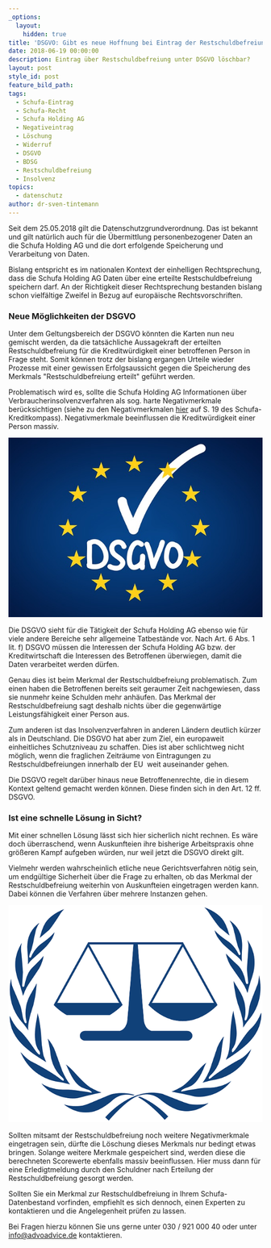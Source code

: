 ```yaml
---
_options:
  layout:
    hidden: true
title: 'DSGVO: Gibt es neue Hoffnung bei Eintrag der Restschuldbefreiung?'
date: 2018-06-19 00:00:00
description: Eintrag über Restschuldbefreiung unter DSGVO löschbar?
layout: post
style_id: post
feature_bild_path:
tags:
  - Schufa-Eintrag
  - Schufa-Recht
  - Schufa Holding AG
  - Negativeintrag
  - Löschung
  - Widerruf
  - DSGVO
  - BDSG
  - Restschuldbefreiung
  - Insolvenz
topics:
  - datenschutz
author: dr-sven-tintemann
---
```


Seit dem 25.05.2018 gilt die Datenschutzgrundverordnung. Das ist bekannt und gilt nat&uuml;rlich auch f&uuml;r die &Uuml;bermittlung personenbezogener Daten an die Schufa Holding AG und die dort erfolgende Speicherung und Verarbeitung von Daten.

Bislang entspricht es im nationalen Kontext der einhelligen Rechtsprechung, dass die Schufa Holding AG Daten &uuml;ber eine erteilte Restschuldbefreiung speichern darf. An der Richtigkeit dieser Rechtsprechung bestanden bislang schon vielf&auml;ltige Zweifel in Bezug auf europ&auml;ische Rechtsvorschriften.

### Neue M&ouml;glichkeiten der DSGVO

Unter dem Geltungsbereich der DSGVO k&ouml;nnten die Karten nun neu gemischt werden, da die tats&auml;chliche Aussagekraft der erteilten Restschuldbefreiung f&uuml;r die Kreditw&uuml;rdigkeit einer betroffenen Person in Frage steht. Somit k&ouml;nnen trotz der bislang ergangen Urteile wieder Prozesse mit einer gewissen Erfolgsaussicht gegen die Speicherung des Merkmals "Restschuldbefreiung erteilt" gef&uuml;hrt werden.

Problematisch wird es, sollte die Schufa Holding AG Informationen &uuml;ber Verbraucherinsolvenzverfahren als sog. harte Negativmerkmale ber&uuml;cksichtigen (siehe zu den Negativmerkmalen [hier](https://www.schufa.de/media/editorial/themenportal/kredit_kompass_2017/SCHUFA_Kredit-Kompass_2017_neu.pdf) auf S. 19 des Schufa-Kreditkompass). Negativmerkmale beeinflussen die Kreditw&uuml;rdigkeit einer Person massiv.

![](/uploads/dsgvo-3446011-640.jpg)

Die DSGVO sieht f&uuml;r die T&auml;tigkeit der Schufa Holding AG ebenso wie f&uuml;r viele andere Bereiche sehr allgemeine Tatbest&auml;nde vor. Nach Art. 6 Abs. 1 lit. f) DSGVO m&uuml;ssen die Interessen der Schufa Holding AG bzw. der Kreditwirtschaft die Interessen des Betroffenen &uuml;berwiegen, damit die Daten verarbeitet werden d&uuml;rfen.

Genau dies ist beim Merkmal der Restschuldbefreiung problematisch. Zum einen haben die Betroffenen bereits seit geraumer Zeit nachgewiesen, dass sie nunmehr keine Schulden mehr anh&auml;ufen. Das Merkmal der Restschuldbefreiung sagt deshalb nichts &uuml;ber die gegenw&auml;rtige Leistungsf&auml;higkeit einer Person aus.

Zum anderen ist das Insolvenzverfahren in anderen L&auml;ndern deutlich k&uuml;rzer als in Deutschland. Die DSGVO hat aber zum Ziel, ein europaweit einheitliches Schutzniveau zu schaffen. Dies ist aber schlichtweg nicht m&ouml;glich, wenn die fraglichen Zeitr&auml;ume von Eintragungen zu Restschuldbefreiungen innerhalb der EU&nbsp; weit auseinander gehen.&nbsp;

Die DSGVO regelt dar&uuml;ber hinaus neue Betroffenenrechte, die in diesem Kontext geltend gemacht werden k&ouml;nnen. Diese finden sich in den Art. 12 ff. DSGVO.

### Ist eine schnelle L&ouml;sung in Sicht?

Mit einer schnellen L&ouml;sung l&auml;sst sich hier sicherlich nicht rechnen. Es w&auml;re doch &uuml;berraschend, wenn Auskunfteien ihre bisherige Arbeitspraxis ohne gr&ouml;&szlig;eren Kampf aufgeben w&uuml;rden, nur weil jetzt die DSGVO direkt gilt.&nbsp;

Vielmehr werden wahrscheinlich etliche neue Gerichtsverfahren n&ouml;tig sein, um endg&uuml;ltige Sicherheit &uuml;ber die Frage zu erhalten, ob das Merkmal der Restschuldbefreiung weiterhin von Auskunfteien eingetragen werden kann. Dabei k&ouml;nnen die Verfahren &uuml;ber mehrere Instanzen gehen.&nbsp;

![](/uploads/scale-40635-640-1.png)

Sollten mitsamt der Restschuldbefreiung noch weitere Negativmerkmale eingetragen sein, d&uuml;rfte die L&ouml;schung dieses Merkmals nur bedingt etwas bringen. Solange weitere Merkmale gespeichert sind, werden diese die berechneten Scorewerte ebenfalls massiv beeinflussen. Hier muss dann f&uuml;r eine Erledigtmeldung durch den Schuldner nach Erteilung der Restschuldbefreiung gesorgt werden.&nbsp;

Sollten Sie ein Merkmal zur Restschuldbefreiung in Ihrem Schufa-Datenbestand vorfinden, empfiehlt es sich dennoch, einen Experten zu kontaktieren und die Angelegenheit pr&uuml;fen zu lassen.

Bei Fragen hierzu k&ouml;nnen Sie uns gerne unter 030 / 921 000 40 oder unter info@advoadvice.de kontaktieren.